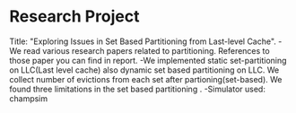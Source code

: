 # Research Project
Title: "Exploring Issues in Set Based Partitioning from Last-level Cache".
-We read various research papers related to partitioning. References to those paper you can find in report.
-We implemented static set-partitioning on LLC(Last level cache) also dynamic set based partitioning on LLC. We collect number of  evictions from each set after partioning(set-based). We found three limitations in the set based partitioning . 
-Simulator used: champsim 

